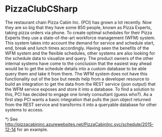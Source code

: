 # PizzaClubCSharp

The restaurant chain Pizza Cabin Inc. (PCI) has grown a lot recently. Now they are so big that they have some 850 people, known as Pizza Experts, taking pizza orders via phone. To create optimal schedules for their Pizza Experts they use a state-of-the-art workforce management (WFM) system. This system takes into account the demand for service and schedule start, end, break and lunch times accordingly.
Having seen the benefits of the WFM system and the flexible schedules, other systems are also looking for the schedule data to visualize and query. The product owners of the other internal systems have come to the conclusion that the easiest way ahead would be to get the schedule details into a custom database to be able query them and take it from there.
The WFM system does not have this functionality out of the box but needs help from a developer resource to build an integration to get the data from the REST service (json output) that the WFM service exposes and store it into a database.
To find a solution to this, PCI has decided to engage one lonely consultant (guess who?). As a first step PCI wants a basic integration that pulls the json object returned from the REST service and transforms it into a queryable database for other systems to access.

*) See http://pizzacabininc.azurewebsites.net/PizzaCabinInc.svc/schedule/2015-12-14 for an example.
